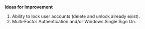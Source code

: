 **Ideas for Improvement**

1. Ability to lock user accounts (delete and unlock already exist).
2. Multi-Factor Authentication and/or Windows Single Sign On.